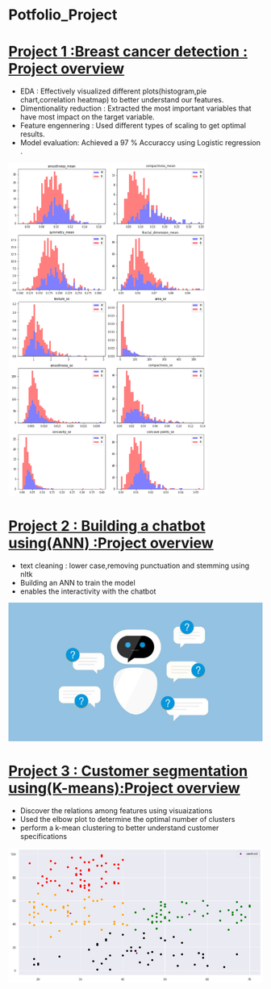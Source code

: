# Potfolio_Project

# [Project 1 :Breast cancer detection : Project overview](https://github.com/chaarimohamed/Breast_cancer_detection) 
  * EDA : Effectively visualized different plots(histogram,pie chart,correlation heatmap) to better understand our features.
  * Dimentionality reduction : Extracted the most important variables that have most impact on the target variable.
  * Feature engennering : Used different types of scaling to get optimal results.
  * Model evaluation: Achieved a 97 % Accuraccy using Logistic regression .
 
 ![](https://github.com/chaarimohamed/Potfolio_Project/blob/main/features.png)

# [Project 2 : Building a chatbot using(ANN) :Project overview ](https://github.com/chaarimohamed/Chat_bot_neural_networks)
* text cleaning : lower case,removing punctuation and stemming using nltk 
* Building an ANN to train the model 
* enables the interactivity with the chatbot

![](https://github.com/chaarimohamed/Potfolio_Project/blob/main/chatbot.jpeg)

# [Project 3 : Customer segmentation using(K-means):Project overview](https://github.com/chaarimohamed/Customer_Segmentation_Project)
* Discover the relations among features using visuaizations 
* Used the elbow plot to determine the optimal number of clusters 
* perform a k-mean clustering to better understand customer specifications 

![](https://github.com/chaarimohamed/Potfolio_Project/blob/main/clustering.png)
